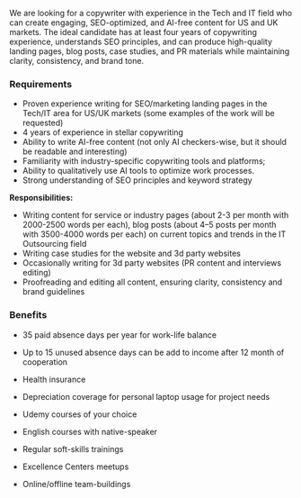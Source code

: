 We are looking for a copywriter with experience in the Tech and IT field who
can create engaging, SEO-optimized, and AI-free content for US and UK markets.
The ideal candidate has at least four years of copywriting experience,
understands SEO principles, and can produce high-quality landing pages, blog
posts, case studies, and PR materials while maintaining clarity, consistency,
and brand tone.

### Requirements

  * Proven experience writing for SEO/marketing landing pages in the Tech/IT area for US/UK markets (some examples of the work will be requested)
  * 4 years of experience in stellar copywriting
  * Ability to write AI-free content (not only AI checkers-wise, but it should be readable and interesting)
  * Familiarity with industry-specific copywriting tools and platforms;
  * Ability to qualitatively use AI tools to optimize work processes.
  * Strong understanding of SEO principles and keyword strategy

**Responsibilities:**

  * Writing content for service or industry pages (about 2-3 per month with 2000-2500 words per each), blog posts (about 4–5 posts per month with 3500-4000 words per each) on current topics and trends in the IT Outsourcing field
  * Writing case studies for the website and 3d party websites
  * Occasionally writing for 3d party websites (PR content and interviews editing)
  * Proofreading and editing all content, ensuring clarity, consistency and brand guidelines

### Benefits

  * 35 paid absence days per year for work-life balance

  * Up to 15 unused absence days can be add to income after 12 month of cooperation
  * Health insurance
  * Depreciation coverage for personal laptop usage for project needs
  * Udemy courses of your choice
  * English courses with native-speaker
  * Regular soft-skills trainings
  * Excellence Сenters meetups
  * Online/offline team-buildings
